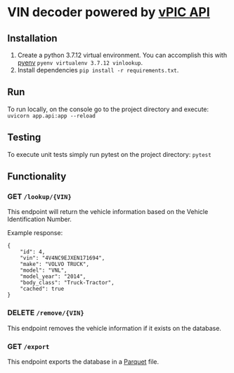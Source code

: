 # VIN decoder powered by [vPIC API](https://vpic.nhtsa.dot.gov/api/)

## Installation
1. Create a python 3.7.12 virtual environment. You can accomplish this with [pyenv](https://github.com/pyenv/pyenv) `pyenv virtualenv 3.7.12 vinlookup`.
2. Install dependencies `pip install -r requirements.txt`.

## Run
To run locally, on the console go to the project directory and execute: `uvicorn app.api:app --reload`

## Testing
To execute unit tests simply run pytest on the project directory: `pytest`

## Functionality

### GET `/lookup/{VIN}`

This endpoint will return the vehicle information based on the Vehicle Identification Number.

Example response:
```
{
    "id": 4,
    "vin": "4V4NC9EJXEN171694",
    "make": "VOLVO TRUCK",
    "model": "VNL",
    "model_year": "2014",
    "body_class": "Truck-Tractor",
    "cached": true
}
```

###  DELETE `/remove/{VIN}`

This endpoint removes the vehicle information if it exists on the database.

###  GET `/export`
This endpoint exports the database in a [Parquet](https://parquet.apache.org/) file.
